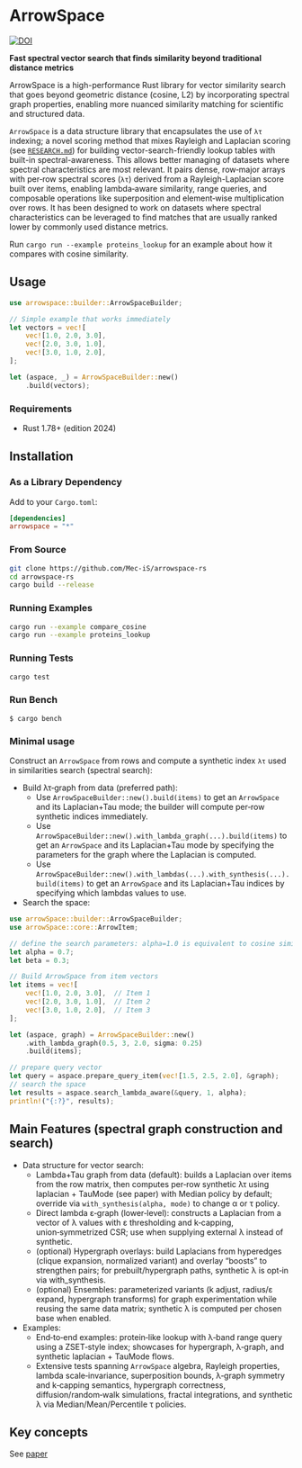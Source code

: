 # ArrowSpace

[![DOI](https://joss.theoj.org/papers/10.21105/joss.09002/status.svg)](https://doi.org/10.21105/joss.09002)

**Fast spectral vector search that finds similarity beyond traditional distance metrics**

ArrowSpace is a high-performance Rust library for vector similarity search that goes beyond 
geometric distance (cosine, L2) by incorporating spectral graph properties, enabling more 
nuanced similarity matching for scientific and structured data.

`ArrowSpace` is a data structure library that encapsulates the use of `λτ` indexing; a novel scoring method that mixes Rayleigh and Laplacian scoring (see [`RESEARCH.md`](./RESEARCH.md)) for building vector-search-friendly lookup tables with built-in spectral-awareness. This allows better managing of datasets where spectral characteristics are most relevant. It pairs dense, row‑major arrays with per‑row spectral scores (`λτ`) derived from a Rayleigh-Laplacian score built over items, enabling lambda‑aware similarity, range queries, and composable operations like superposition and element‑wise multiplication over rows. It has been designed to work on datasets where spectral characteristics can be leveraged to find matches that are usually ranked lower by commonly used distance metrics.

Run `cargo run --example proteins_lookup` for an example about how it compares with cosine similarity.

## Usage
```rust
use arrowspace::builder::ArrowSpaceBuilder;

// Simple example that works immediately
let vectors = vec![
    vec![1.0, 2.0, 3.0],
    vec![2.0, 3.0, 1.0], 
    vec![3.0, 1.0, 2.0],
];

let (aspace, _) = ArrowSpaceBuilder::new()
    .build(vectors);
```

### Requirements

- Rust 1.78+ (edition 2024)

## Installation

### As a Library Dependency
Add to your `Cargo.toml`:
```toml
[dependencies]
arrowspace = "*"
```

### From Source
```bash
git clone https://github.com/Mec-iS/arrowspace-rs
cd arrowspace-rs
cargo build --release
```

### Running Examples
```bash
cargo run --example compare_cosine
cargo run --example proteins_lookup
```

### Running Tests
```bash
cargo test
```

### Run Bench
```
$ cargo bench
```

### Minimal usage

Construct an `ArrowSpace` from rows and compute a synthetic index `λτ` used in similarities search (spectral search):

- Build λτ‑graph from data (preferred path):
    - Use `ArrowSpaceBuilder::new().build(items)` to get an `ArrowSpace` and its Laplacian+Tau mode; the builder will compute per‑row synthetic indices immediately.
    - Use `ArrowSpaceBuilder::new().with_lambda_graph(...).build(items)` to get an `ArrowSpace` and its Laplacian+Tau mode by specifying the parameters for the graph where the Laplacian is computed.
    - Use `ArrowSpaceBuilder::new().with_lambdas(...).with_synthesis(...).build(items)` to get an `ArrowSpace` and its Laplacian+Tau indices by specifying which lambdas values to use.
- Search the space:
```rust
use arrowSpace::builder::ArrowSpaceBuilder;
use arrowSpace::core::ArrowItem;

// define the search parameters: alpha=1.0 is equivalent to cosine similarity
let alpha = 0.7;
let beta = 0.3;

// Build ArrowSpace from item vectors
let items = vec![
    vec![1.0, 2.0, 3.0],  // Item 1
    vec![2.0, 3.0, 1.0],  // Item 2
    vec![3.0, 1.0, 2.0],  // Item 3
];

let (aspace, graph) = ArrowSpaceBuilder::new()
    .with_lambda_graph(0.5, 3, 2.0, sigma: 0.25)
    .build(items);

// prepare query vector
let query = aspace.prepare_query_item(vec![1.5, 2.5, 2.0], &graph);
// search the space
let results = aspace.search_lambda_aware(&query, 1, alpha);
println!("{:?}", results);

```

## Main Features (spectral graph construction and search)

- Data structure for vector search:
    - Lambda+Tau graph from data (default): builds a Laplacian over items from the row matrix, then computes per‑row synthetic λτ using laplacian + TauMode (see paper) with Median policy by default; override via `with_synthesis(alpha, mode)` to change α or τ policy.
    - Direct lambda ε‑graph (lower‑level): constructs a Laplacian from a vector of λ values with ε thresholding and k‑capping, union‑symmetrized CSR; use when supplying external λ instead of synthetic.
    - (optional) Hypergraph overlays: build Laplacians from hyperedges (clique expansion, normalized variant) and overlay “boosts” to strengthen pairs; for prebuilt/hypergraph paths, synthetic λ is opt‑in via with_synthesis.
    - (optional) Ensembles: parameterized variants (k adjust, radius/ε expand, hypergraph transforms) for graph experimentation while reusing the same data matrix; synthetic λ is computed per chosen base when enabled.
- Examples:
    - End‑to‑end examples: protein‑like lookup with λ‑band range query using a ZSET‑style index; showcases for hypergraph, λ‑graph, and synthetic laplacian + TauMode flows.
    - Extensive tests spanning `ArrowSpace` algebra, Rayleigh properties, lambda scale‑invariance, superposition bounds, λ‑graph symmetry and k‑capping semantics, hypergraph correctness, diffusion/random‑walk simulations, fractal integrations, and synthetic λ via Median/Mean/Percentile τ policies.

## Key concepts

See [paper](./paper.md)
